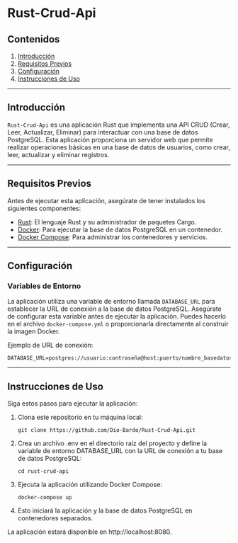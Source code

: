 # Rust-Crud-Api

## Contenidos

1. [Introducción](#introducción)
2. [Requisitos Previos](#requisitos-previos)
3. [Configuración](#configuración)
4. [Instrucciones de Uso](#instrucciones-de-uso)

---

## Introducción

`Rust-Crud-Api` es una aplicación Rust que implementa una API CRUD (Crear, Leer, Actualizar, Eliminar) para interactuar con una base de datos PostgreSQL. Esta aplicación proporciona un servidor web que permite realizar operaciones básicas en una base de datos de usuarios, como crear, leer, actualizar y eliminar registros.

---


## Requisitos Previos

Antes de ejecutar esta aplicación, asegúrate de tener instalados los siguientes componentes:

- [Rust](https://www.rust-lang.org/tools/install): El lenguaje Rust y su administrador de paquetes Cargo.
- [Docker](https://www.docker.com/get-started): Para ejecutar la base de datos PostgreSQL en un contenedor.
- [Docker Compose](https://docs.docker.com/compose/install/): Para administrar los contenedores y servicios.

---

## Configuración

### Variables de Entorno

La aplicación utiliza una variable de entorno llamada `DATABASE_URL` para establecer la URL de conexión a la base de datos PostgreSQL. Asegúrate de configurar esta variable antes de ejecutar la aplicación. Puedes hacerlo en el archivo `docker-compose.yml` o proporcionarla directamente al construir la imagen Docker.

Ejemplo de URL de conexión:

```shell
DATABASE_URL=postgres://usuario:contraseña@host:puerto/nombre_basedatos
```
---

## Instrucciones de Uso

Siga estos pasos para ejecutar la aplicación:

1. Clona este repositorio en tu máquina local:

   ```shell
   git clone https://github.com/Dio-Bardo/Rust-Crud-Api.git
   ```
2. Crea un archivo .env en el directorio raíz del proyecto y define la variable de entorno DATABASE_URL con la URL de conexión a tu base de datos PostgreSQL:
   ```shell
   cd rust-crud-api
   ```
3. Ejecuta la aplicación utilizando Docker Compose:
   ```shell
   docker-compose up
4. Esto iniciará la aplicación y la base de datos PostgreSQL en contenedores separados.

La aplicación estará disponible en http://localhost:8080.
